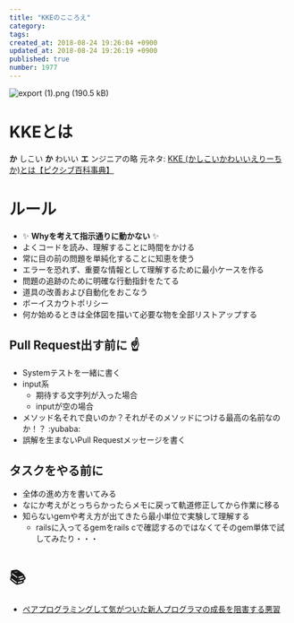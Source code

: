 ```yaml
---
title: "KKEのこころえ"
category: 
tags: 
created_at: 2018-08-24 19:26:04 +0900
updated_at: 2018-08-24 19:26:19 +0900
published: true
number: 1977
---
```


![export (1).png (190.5 kB)](https://img.esa.io/uploads/production/attachments/2057/2018/08/24/5683/ef970dfe-7138-4d34-8dba-f97ad65c3a6b.png)

# KKEとは
__か__ しこい __か__ わいい __エ__ ンジニアの略
元ネタ: [KKE \(かしこいかわいいえりーちか\)とは【ピクシブ百科事典】](https://dic.pixiv.net/a/KKE)

# ルール
- :sparkles:  __Whyを考えて指示通りに動かない__ :sparkles: 
- よくコードを読み、理解することに時間をかける
- 常に目の前の問題を単純化することに知恵を使う
- エラーを恐れず、重要な情報として理解するために最小ケースを作る
- 問題の追跡のために明確な行動指針をたてる
- 道具の改善および自動化をおこなう
- ボーイスカウトポリシー
- 何か始めるときは全体図を描いて必要な物を全部リストアップする

## Pull Request出す前に :point_up:
* Systemテストを一緒に書く
* input系
    * 期待する文字列が入った場合
    * inputが空の場合
* メソッド名それで良いのか？それがそのメソッドにつける最高の名前なのか！？  :yubaba:
* 誤解を生まないPull Requestメッセージを書く

## タスクをやる前に
* 全体の進め方を書いてみる
* なにか考えがとっちらかったらメモに戻って軌道修正してから作業に移る
* 知らないgemや考え方が出てきたら最小単位で実験して理解する
    * railsに入ってるgemをrails cで確認するのではなくてそのgem単体で試してみたり・・・

# :books:
- [ペアプログラミングして気がついた新人プログラマの成長を阻害する悪習](https://qiita.com/hirokidaichi/items/27c757d92b6915e8ecf7)
